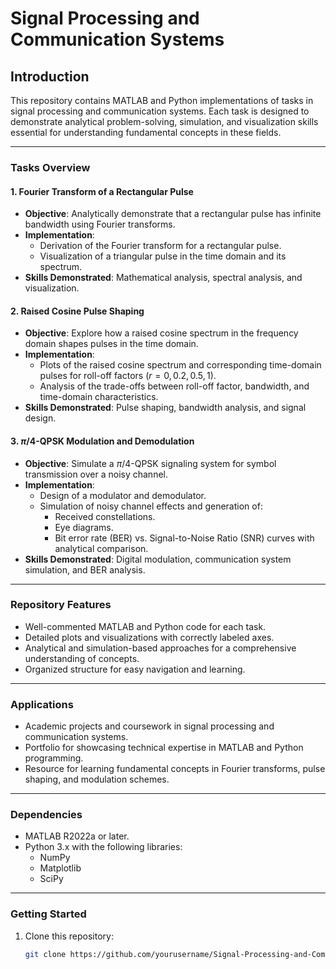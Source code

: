 # Signal Processing and Communication Systems

## Introduction
This repository contains MATLAB and Python implementations of tasks in signal processing and communication systems. Each task is designed to demonstrate analytical problem-solving, simulation, and visualization skills essential for understanding fundamental concepts in these fields.

---

### **Tasks Overview**

#### 1. Fourier Transform of a Rectangular Pulse
- **Objective**: Analytically demonstrate that a rectangular pulse has infinite bandwidth using Fourier transforms.
- **Implementation**:
  - Derivation of the Fourier transform for a rectangular pulse.
  - Visualization of a triangular pulse in the time domain and its spectrum.
- **Skills Demonstrated**: Mathematical analysis, spectral analysis, and visualization.

#### 2. Raised Cosine Pulse Shaping
- **Objective**: Explore how a raised cosine spectrum in the frequency domain shapes pulses in the time domain.
- **Implementation**:
  - Plots of the raised cosine spectrum and corresponding time-domain pulses for roll-off factors ($r = 0, 0.2, 0.5, 1$).
  - Analysis of the trade-offs between roll-off factor, bandwidth, and time-domain characteristics.
- **Skills Demonstrated**: Pulse shaping, bandwidth analysis, and signal design.

#### 3. $\pi/4$-QPSK Modulation and Demodulation
- **Objective**: Simulate a $\pi/4$-QPSK signaling system for symbol transmission over a noisy channel.
- **Implementation**:
  - Design of a modulator and demodulator.
  - Simulation of noisy channel effects and generation of:
    - Received constellations.
    - Eye diagrams.
    - Bit error rate (BER) vs. Signal-to-Noise Ratio (SNR) curves with analytical comparison.
- **Skills Demonstrated**: Digital modulation, communication system simulation, and BER analysis.

---

### **Repository Features**
- Well-commented MATLAB and Python code for each task.
- Detailed plots and visualizations with correctly labeled axes.
- Analytical and simulation-based approaches for a comprehensive understanding of concepts.
- Organized structure for easy navigation and learning.

---

### **Applications**
- Academic projects and coursework in signal processing and communication systems.
- Portfolio for showcasing technical expertise in MATLAB and Python programming.
- Resource for learning fundamental concepts in Fourier transforms, pulse shaping, and modulation schemes.

---

### **Dependencies**
- MATLAB R2022a or later.
- Python 3.x with the following libraries:
  - NumPy
  - Matplotlib
  - SciPy

---

### **Getting Started**
1. Clone this repository:
   ```bash
   git clone https://github.com/yourusername/Signal-Processing-and-Communication-Systems.git
